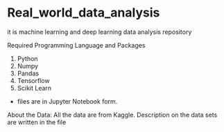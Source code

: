 # Real_world_data_analysis
it is machine learning and deep learning data analysis repository

Required Programming Language and Packages

1. Python
2. Numpy
3. Pandas
4. Tensorflow
5. Scikit Learn
 - files are in Jupyter Notebook form. 

About the Data:
All the data are from Kaggle. Description on the data sets are written in the file

